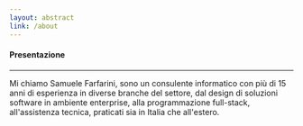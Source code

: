 ```yaml
---
layout: abstract
link: /about
---
```

#### Presentazione
***
Mi chiamo Samuele Farfarini, sono un consulente informatico con più di 15 anni di esperienza in diverse branche del settore, dal design di soluzioni software in ambiente enterprise, alla programmazione full-stack, all'assistenza tecnica, praticati sia in Italia che all'estero.